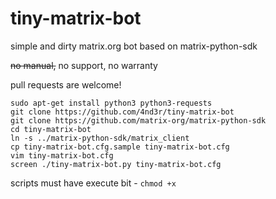 # tiny-matrix-bot

simple and dirty matrix.org bot based on matrix-python-sdk

~~no manual,~~ no support, no warranty

pull requests are welcome!

```
sudo apt-get install python3 python3-requests
git clone https://github.com/4nd3r/tiny-matrix-bot
git clone https://github.com/matrix-org/matrix-python-sdk
cd tiny-matrix-bot
ln -s ../matrix-python-sdk/matrix_client
cp tiny-matrix-bot.cfg.sample tiny-matrix-bot.cfg
vim tiny-matrix-bot.cfg
screen ./tiny-matrix-bot.py tiny-matrix-bot.cfg
```

scripts must have execute bit - `chmod +x`
